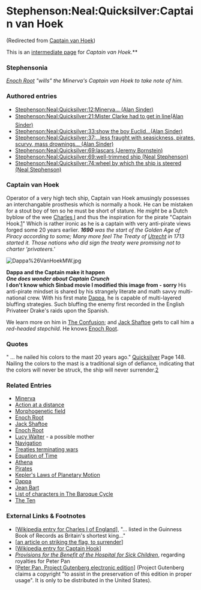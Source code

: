 
# Stephenson:Neal:Quicksilver:Captain van Hoek

(Redirected from [Captain van Hoek](/captain-van-hoek))

This is an [intermediate page](/metaweb-intermediate-page) for 
**Captain van Hoek*.***
### Stephensonia


*[Enoch Root](/stephenson-neal-quicksilver-enoch-root) "wills" the Minerva's Captain van Hoek to take note of him.*

### Authored entries


* [Stephenson:Neal:Quicksilver:12:Minerva... (Alan Sinder)](/stephenson-neal-quicksilver-12-minerva-alan-sinder)
* [Stephenson:Neal:Quicksilver:21:Mister Clarke had to get in line(Alan Sinder)](/stephenson-neal-quicksilver-21-mister-clarke-had-to-get-in-line-alan-sinder)
* [Stephenson:Neal:Quicksilver:33:show the boy Euclid...(Alan Sinder)](/stephenson-neal-quicksilver-33-show-the-boy-euclid-alan-sinder)
* [Stephenson:Neal:Quicksilver:37:...less fraught with seasickness, pirates, scurvy, mass drownings... (Alan Sinder)](/stephenson-neal-quicksilver-37-less-fraught-with-seasickness-pirates-scurvy-mass-drownings-alan-sinder)
* [Stephenson:Neal:Quicksilver:69:lascars (Jeremy Bornstein)](/stephenson-neal-quicksilver-69-lascars-jeremy-bornstein)
* [Stephenson:Neal:Quicksilver:69:well-trimmed ship (Neal Stephenson)](/stephenson-neal-quicksilver-69-well-trimmed-ship-neal-stephenson)
* [Stephenson:Neal:Quicksilver:74:wheel by which the ship is steered (Neal Stephenson)](/stephenson-neal-quicksilver-74-wheel-by-which-the-ship-is-steered-neal-stephenson)


### Captain van Hoek


Operator of a very high tech ship, Captain van Hoek amusingly possesses an interchangable prosthesis which is normally a hook. He can be mistaken for a stout boy of ten so he must be short of stature. He *might* be a Dutch byblow of the wee [Charles I](/charles-i-of-england) and thus the inspiration for the pirate "Captain Hook.[1](/http-en2-wikipedia-org-wiki-charles-i-of-england)" Which is rather ironic as he is a captain with very anti-pirate views forged some 20 years earlier. ***1690** was the start of the Golden Age of Piracy according to some; Many more feel The Treaty of [Utrecht](/utrecht) in 1713 started it. Those nations who did sign the treaty were promising not to charter 'privateers.'*

![Dappa%26VanHoekMW.jpg](/https://web.archive.org/web/20060725171425im_/http://www.metaweb.com/wiki/upload/f/fe/Dappa%26VanHoekMW.jpg)  

**Dappa and the Captain make it happen  
*One does wonder about Captain Crunch*  
I don't know which Sinbad movie I modified this image from - sorry**
His anti-pirate mindset is shared by his strangely literate and math savvy multi-national crew. With his first mate [Dappa](/dappa), he is capable of multi-layered bluffing strategies. Such bluffing the enemy first recorded in the English Privateer Drake's raids upon the Spanish.

We learn more on him in [The Confusion](/the-confusion); and [Jack Shaftoe](/jack-shaftoe) gets to call him a *red-headed stepchild*. He knows [Enoch Root](/enoch-root).

### Quotes


 " ... he nailed his colors to the mast 20 years ago." [Quicksilver](/stephenson-neal-quicksilver) Page 148. 
Nailing the colors to the mast is a traditional sign of defiance, indicating that the colors will never be struck, the ship will never surrender.[2](/http-www-history-navy-mil-trivia-trivia03-1-htm)

### Related Entries


* [Minerva](/minerva)
* [Action at a distance](/action-at-a-distance)
* [Morphogenetic field](/morphogenetic-field)
* [Enoch Root](/enoch-root)
* [Jack Shaftoe](/jack-shaftoe)
* [Enoch Root](/enoch-root)
* [Lucy Walter](/lucy-walter) - a possible mother
* [Navigation](/navigation)
* [Treaties terminating wars](/treaties-terminating-wars)
* [Equation of Time](/equation-of-time)
* [Athena](/athena)
* [Pirates](/pirates)
* [Kepler's Laws of Planetary Motion](/kepler-s-laws-of-planetary-motion)
* [Dappa](/dappa)
* [Jean Bart](/jean-bart)
* [List of characters in The Baroque Cycle](/list-of-characters-in-the-baroque-cycle)
* [The Ten](/the-ten)


### External Links & Footnotes


* [[Wikipedia entry for Charles I of England](/http-en2-wikipedia-org-wiki-charles-i-of-england)], "... listed in the Guinness Book of Records as Britain's shortest king..."
* [[an article on striking the flag, to surrender](/http-www-history-navy-mil-trivia-trivia03-1-htm)]
* [[Wikipedia entry for Captain Hook](/http-en2-wikipedia-org-wiki-captain-hook)]
* [*Provisions for the Benefit of the Hospital for Sick Children*](/http-www-legislation-hmso-gov-uk-acts-acts1988-ukpga-19880048-en-28-htm-sdiv6), regarding royalties for Peter Pan
* [[Peter Pan, Project Gutenberg electronic edition](/http-digital-library-upenn-edu-webbin-gutbook-lookup-num-16)] (Project Gutenberg claims a copyright "to assist in the preservation of this edition in proper usage". It is only to be distributed in the United States).
